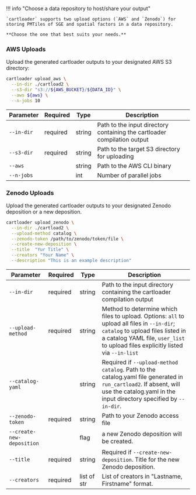 !!! info "Choose a data repository to host/share your output"

    `cartloader` supports two upload options (`AWS` and `Zenodo`) for storing PMTiles of SGE and spatial factors in a data repository.

    **Choose the one that best suits your needs.**

### AWS Uploads

Upload the generated cartloader outputs to your designated AWS S3 directory:

```bash
cartloader upload_aws \
  --in-dir ./cartload2 \
  --s3-dir "s3://${AWS_BUCKET}/${DATA_ID}" \
  --aws ${aws} \
  --n-jobs 10
```

| Parameter       | Required  | Type   | Description                                                                 |
|-----------------|-----------|--------|-----------------------------------------------------------------------------|
| `--in-dir`      | required  | string | Path to the input directory containing the cartloader compilation output    |
| `--s3-dir`      | required  | string | Path to the target S3 directory for uploading                               |
| `--aws`         |           | string | Path to the AWS CLI binary                                                  |
| `--n-jobs`      |           | int    | Number of parallel jobs                                                     |

### Zenodo Uploads

Upload the generated cartloader outputs to your designated Zenodo deposition or a new deposition.


```bash
cartloader upload_zenodo \
  --in-dir ./cartload2 \
  --upload-method catalog \
  --zenodo-token /path/to/zenodo/token/file \
  --create-new-deposition \
  --title  "Yur Title" \
  --creators "Your Name" \
  --description "This is an example description"
```

| Parameter                 | Required | Type        | Description                                                                                                                                                                                                         |
|---------------------------|----------|-------------|---------------------------------------------------------------------------------------------------------------------------------------------------------------------------------------------------------------------|
| `--in-dir`                | required | string      | Path to the input directory containing the cartloader compilation output                                                                                                                                            |
| `--upload-method`         | required | string      | Method to determine which files to upload. Options: `all` to upload all files in `--in-dir`; `catalog` to upload files listed in a catalog YAML file, `user_list` to upload files explicitly listed via `--in-list` |
| `--catalog-yaml`          |          | string      | Required if `--upload-method catalog`.  Path to the catalog.yaml file generated in `run_cartload2`. If absent, will use the catalog.yaml in the input directory specified by `--in-dir`.                            |
| `--zenodo-token `         | required | string      | Path to your Zenodo access file                                                                                                                                                                                     |
| `--create-new-deposition` |          | flag        | a new Zenodo deposition will be created.                                                                                                                                                                            |
| `--title`                 | required | string      | Required if `--create-new-deposition`. Title for the new Zenodo deposition.                                                                                                                                         |
| `--creators`              | required | list of str | List of creators in "Lastname, Firstname" format.                                                                                                                                                                   |
